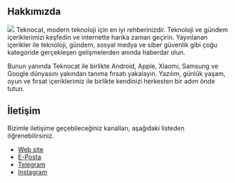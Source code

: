 ## Hakkımızda
![](https://i.hizliresim.com/rniqir1.png)
Teknocat, modern teknoloji için en iyi rehberinizdir. Teknoloji ve gündem içeriklerimizi keşfedin ve internette harika zaman geçirin. Yayınlanan içerikler ile teknoloji, gündem, sosyal medya ve siber güvenlik gibi çoğu kategoride gerçekleşen gelişmelerden anında haberdar olun.

Bunun yanında Teknocat ile birlikte Android, Apple, Xiaomi, Samsung ve Google dünyasını yakından tanıma fırsatı yakalayın. Yazılım, günlük yaşam, oyun ve fırsat içeriklerimiz ile birlikte kendinizi herkesten bir adım önde tutun.
## İletişim
Bizimle iletişime geçebileceğiniz kanalları, aşağıdaki listeden öğrenebilirsiniz.
- [Web site](https://teknocat.net/iletisim/)
- [E-Posta](mailto:teknocatnet@gmail.com)
- [Telegram](https://t.me/teknocatnet/)
- [Instagram](https://instagram.com/teknocatnet)
